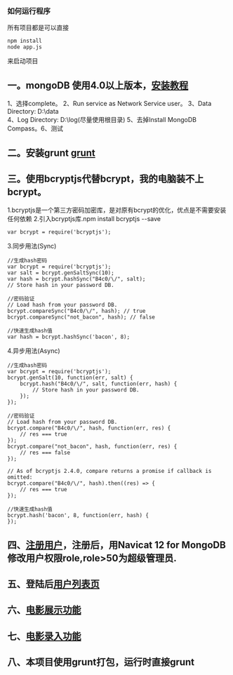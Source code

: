 ### 如何运行程序

所有项目都是可以直接

```
npm install
node app.js
```
来启动项目

## 一。mongoDB 使用4.0以上版本，[安装教程](https://blog.csdn.net/sj2050/article/details/82838882)
 1、选择complete。
 2、Run service as Network Service user。
 3、Data Directory:  D:\data  
 4、Log Directory:  D:\log(尽量使用根目录)
 5、去掉Install MongoDB Compass。6、测试[](http://localhost:27017)
## 二。安装grunt [grunt](https://blog.csdn.net/sinat_38992528/article/details/79400595)
## 三。使用bcryptjs代替bcrypt，我的电脑装不上bcrypt。
 1.bcryptjs是一个第三方密码加密库，是对原有bcrypt的优化，优点是不需要安装任何依赖
 2.引入bcryptjs库.npm install bcryptjs --save
```
var bcrypt = require('bcryptjs');
```
 3.同步用法(Sync)
```
//生成hash密码
var bcrypt = require('bcryptjs');
var salt = bcrypt.genSaltSync(10);
var hash = bcrypt.hashSync("B4c0/\/", salt);
// Store hash in your password DB. 
```
```
//密码验证
// Load hash from your password DB. 
bcrypt.compareSync("B4c0/\/", hash); // true 
bcrypt.compareSync("not_bacon", hash); // false 
```
```
//快速生成hash值
var hash = bcrypt.hashSync('bacon', 8);
```
 4.异步用法(Async)
```
//生成hash密码
var bcrypt = require('bcryptjs');
bcrypt.genSalt(10, function(err, salt) {
    bcrypt.hash("B4c0/\/", salt, function(err, hash) {
        // Store hash in your password DB. 
    });
});
```
```
//密码验证
// Load hash from your password DB. 
bcrypt.compare("B4c0/\/", hash, function(err, res) {
    // res === true 
});
bcrypt.compare("not_bacon", hash, function(err, res) {
    // res === false 
});
 
// As of bcryptjs 2.4.0, compare returns a promise if callback is omitted: 
bcrypt.compare("B4c0/\/", hash).then((res) => {
    // res === true 
});
```
```
//快速生成hash值
bcrypt.hash('bacon', 8, function(err, hash) {
});
```
## 四、[注册用户](http://localhost:3001)，注册后，用Navicat 12 for MongoDB修改用户权限role,role>50为超级管理员.
## 五、登陆后[用户列表页](http://localhost:3001/admin/user/list)
## 六、[电影展示功能](http://localhost:3001/admin/movie/list)
## 七、[电影录入功能](http://localhost:3001/admin/movie/new)
## 八、本项目使用grunt打包，运行时直接grunt
